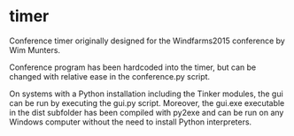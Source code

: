 # timer
Conference timer originally designed for the Windfarms2015 conference by Wim Munters. 

Conference program has been hardcoded into the timer, but can be changed with relative ease in the conference.py script. 

On systems with a Python installation including the Tinker modules, the gui can be run by executing the gui.py script.
Moreover, the gui.exe executable in the dist subfolder has been compiled with py2exe and can be run on any Windows computer without the need to install Python interpreters.
